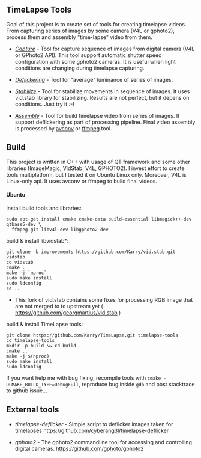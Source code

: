 
## TimeLapse Tools

Goal of this project is to create set of tools for creating timelapse videos.
From capturing series of images by some camera (V4L or gphoto2), 
process them and assembly "time-lapse" video from them.

 - *[Capture](https://github.com/Karry/TimeLapse/wiki/Capture)* - 
    Tool for capture sequence of images from digital camera (V4L or GPhoto2 API).
    This tool support automatic shutter speed configuration with some gphoto2 cameras.
    It is useful when light conditions are changing during timelapse capturing.

 - *[Deflickering](https://github.com/Karry/TimeLapse/wiki/Deflickering)* - 
    Tool for "average" luminance of series of images.

 - *[Stabilize](https://github.com/Karry/TimeLapse/wiki/Stabilize)* - 
    Tool for stabilize movements in sequence of images.
    It uses vid.stab library for stabilizing. Results are not perfect, 
    but it depens on conditions. Just try it :-)

 - *[Assembly](https://github.com/Karry/TimeLapse/wiki/Assembly)* - 
    Tool for build timelapse video from series of images. It support deflickering 
    as part of processing pipeline. Final video assembly is processed by 
    [avconv](https://libav.org/avconv.html) or [ffmpeg](https://www.ffmpeg.org/ffmpeg.html) tool.

## Build

This project is written in C++ with usage of QT framework and some other libraries 
(ImageMagic, VidStab, V4L, GPHOTO2). 
I invest effort to create tools multiplatform, but I tested it on Ubuntu Linux only. 
Moreover, V4L is Linux-only api.
It uses avconv or ffmpeg to build final videos.

#### Ubuntu

Install build tools and libraries:

```
sudo apt-get install cmake cmake-data build-essential libmagick++-dev qtbase5-dev \
  ffmpeg git libv4l-dev libgphoto2-dev
```

build & install libvidstab*:
```
git clone -b improvements https://github.com/Karry/vid.stab.git vidstab
cd vidstab
cmake .
make -j `nproc`
sudo make install
sudo ldconfig
cd ..
```
* This fork of vid.stab contains some fixes for processing RGB image that are not merged to 
to upstream yet ( https://github.com/georgmartius/vid.stab )

build & install TimeLapse tools:

```
git clone https://github.com/Karry/TimeLapse.git timelapse-tools
cd timelapse-tools
mkdir -p build && cd build
cmake ..
make -j $(nproc)
sudo make install
sudo ldconfig
```

If you want help me with bug fixing, recompile tools with `cmake -DCMAKE_BUILD_TYPE=DebugFull`, 
reproduce bug inside `gdb` and post stacktrace to github issue...

## External tools

 - *timelapse-deflicker* - 
    Simple script to deflicker images taken for timelapses 
    https://github.com/cyberang3l/timelapse-deflicker

 - *gphoto2* -
    The gphoto2 commandline tool for accessing and controlling digital cameras. 
    https://github.com/gphoto/gphoto2
